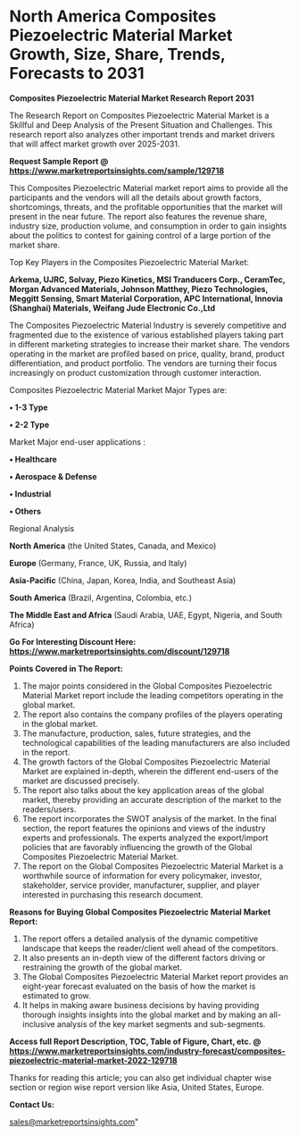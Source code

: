 # North America Composites Piezoelectric Material Market Growth, Size, Share, Trends, Forecasts to 2031

<strong>Composites Piezoelectric Material Market Research Report 2031</strong>

The Research Report on Composites Piezoelectric Material Market is a Skillful and Deep Analysis of the Present Situation and Challenges. This research report also analyzes other important trends and market drivers that will affect market growth over 2025-2031.

<strong>Request Sample Report @ <a href=https://www.marketreportsinsights.com/sample/129718>https://www.marketreportsinsights.com/sample/129718</a></strong>

This Composites Piezoelectric Material market report aims to provide all the participants and the vendors will all the details about growth factors, shortcomings, threats, and the profitable opportunities that the market will present in the near future. The report also features the revenue share, industry size, production volume, and consumption in order to gain insights about the politics to contest for gaining control of a large portion of the market share.

Top Key Players in the Composites Piezoelectric Material Market:

<strong>Arkema, UJRC, Solvay, Piezo Kinetics, MSI Tranducers Corp., CeramTec, Morgan Advanced Materials, Johnson Matthey, Piezo Technologies, Meggitt Sensing, Smart Material Corporation, APC International, Innovia (Shanghai) Materials, Weifang Jude Electronic Co.,Ltd</strong>

The Composites Piezoelectric Material Industry is severely competitive and fragmented due to the existence of various established players taking part in different marketing strategies to increase their market share. The vendors operating in the market are profiled based on price, quality, brand, product differentiation, and product portfolio. The vendors are turning their focus increasingly on product customization through customer interaction.

Composites Piezoelectric Material Market Major Types are:

<strong>• 1-3 Type

• 2-2 Type</strong>

Market Major end-user applications :

<strong>• Healthcare

• Aerospace & Defense

• Industrial

• Others</strong>

Regional Analysis

</u><strong><b>North America</b></strong> (the United States, Canada, and Mexico)

<strong><b>Europe </b></strong>(Germany, France, UK, Russia, and Italy)

<strong><b>Asia-Pacific</b></strong> (China, Japan, Korea, India, and Southeast Asia)

<strong><b>South America</b></strong> (Brazil, Argentina, Colombia, etc.)

<strong><b>The Middle East and Africa</b></strong> (Saudi Arabia, UAE, Egypt, Nigeria, and South Africa)

<strong>Go For Interesting Discount Here: <a href=https://www.marketreportsinsights.com/discount/129718>https://www.marketreportsinsights.com/discount/129718</a></strong>

<strong>Points Covered in The Report:</strong>
<ol>
  <li>The major points considered in the Global Composites Piezoelectric Material Market report include the leading competitors operating in the global market.</li>
  <li>The report also contains the company profiles of the players operating in the global market.</li>
  <li>The manufacture, production, sales, future strategies, and the technological capabilities of the leading manufacturers are also included in the report.</li>
  <li>The growth factors of the Global Composites Piezoelectric Material Market are explained in-depth, wherein the different end-users of the market are discussed precisely.</li>
  <li>The report also talks about the key application areas of the global market, thereby providing an accurate description of the market to the readers/users.</li>
  <li>The report incorporates the SWOT analysis of the market. In the final section, the report features the opinions and views of the industry experts and professionals. The experts analyzed the export/import policies that are favorably influencing the growth of the Global Composites Piezoelectric Material Market.</li>
  <li>The report on the Global Composites Piezoelectric Material Market is a worthwhile source of information for every policymaker, investor, stakeholder, service provider, manufacturer, supplier, and player interested in purchasing this research document.</li>
</ol>
<strong>Reasons for Buying Global Composites Piezoelectric Material Market Report:</strong>

<ol>
  <li>The report offers a detailed analysis of the dynamic competitive landscape that keeps the reader/client well ahead of the competitors.</li>
  <li>It also presents an in-depth view of the different factors driving or restraining the growth of the global market.</li>
  <li>The Global Composites Piezoelectric Material Market report provides an eight-year forecast evaluated on the basis of how the market is estimated to grow.</li>
  <li>It helps in making aware business decisions by having providing thorough insights insights into the global market and by making an all-inclusive analysis of the key market segments and sub-segments.</li>
</ol>
<strong>Access full Report Description, TOC, Table of Figure, Chart, etc. @ <a href=https://www.marketreportsinsights.com/industry-forecast/composites-piezoelectric-material-market-2022-129718>https://www.marketreportsinsights.com/industry-forecast/composites-piezoelectric-material-market-2022-129718</a></strong>


Thanks for reading this article; you can also get individual chapter wise section or region wise report version like Asia, United States, Europe.

<strong>Contact Us:</strong>

sales@marketreportsinsights.com"
